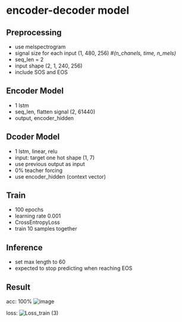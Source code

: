 # encoder-decoder model


## Preprocessing
- use melspectrogram
- signal size for each input (1, 480, 256) *#(n_chanels, time, n_mels)*
- seq_len = 2
- input shape (2, 1, 240, 256)
- include SOS and EOS

## Encoder Model
- 1 lstm
- seq_len, flatten signal (2, 61440)
- output, encoder_hidden

## Dcoder Model
- 1 lstm, linear, relu
- input: target one hot shape (1, 7)
- use previous output as input
- 0% teacher forcing
- use encoder_hidden (context vector)


## Train
- 100 epochs
- learning rate 0.001
- CrossEntropyLoss
- train 10 samples together

## Inference
- set max length to 60
- expected to stop predicting when reaching EOS

## Result
acc: 100%
![image](https://github.com/Nanoth-T/Senior-Project/assets/89636847/725f43a3-247b-4800-b2db-a324007c6728)



loss:
![Loss_train (3)](https://github.com/Nanoth-T/Senior-Project/assets/89636847/f2d50a2f-86c8-445a-9d32-cb697e5ca805)
